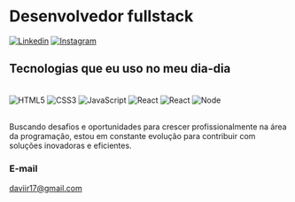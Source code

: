 # Desenvolvedor fullstack

[![Linkedin](https://img.shields.io/badge/LinkedIn-0077B5?style=for-the-badge&logo=linkedin&logoColor=white)](https://www.linkedin.com/in/davisantoss/)
[![Instagram](https://img.shields.io/badge/Instagram-E4405F?style=for-the-badge&logo=instagram&logoColor=white)](https://www.instagram.com/davisant_os/)


## Tecnologias que eu uso no meu dia-dia

<div style=" display: inline_block"><br/>
    <img align="center" alt="HTML5" src="https://img.shields.io/badge/HTML5-E34F26?style=for-the-badge&logo=html5&logoColor=white"/>
    <img align="center" alt="CSS3" src="https://img.shields.io/badge/CSS3-1572B6?style=for-the-badge&logo=css3&logoColor=white"/>
    <img align="center" alt="JavaScript" src="https://img.shields.io/badge/JavaScript-F7DF1E?style=for-the-badge&logo=javascript&logoColor=black"/>
    <img align="center" alt="React" src="https://img.shields.io/badge/React-20232A?style=for-the-badge&logo=react&logoColor=61DAFB"/>
    <img align="center" alt="React" src="https://img.shields.io/badge/Python-3776AB?style=for-the-badge&logo=python&logoColor=white"/>
     <img align="center" alt="Node" src="https://nodejs.org/static/images/logo.svg"/>
</div><br/>

Buscando desafios e oportunidades para crescer profissionalmente na área da programação, estou em constante evolução para contribuir com soluções inovadoras e eficientes. 

### E-mail
daviir17@gmail.com
